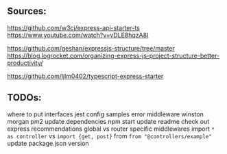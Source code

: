 ## Sources:

https://github.com/w3cj/express-api-starter-ts
https://www.youtube.com/watch?v=vDLE8hqzA8I

https://github.com/geshan/expressjs-structure/tree/master
https://blog.logrocket.com/organizing-express-js-project-structure-better-productivity/

https://github.com/ljlm0402/typescript-express-starter

## TODOs:

where to put interfaces
jest config
samples
error middleware
winston
morgan
pm2
update dependencies
npm start
update readme
check out express recommendations
global vs router specific middlewares
import `* as controller` vs `import {get, post}` from `from "@controllers/example"`
update package.json version
